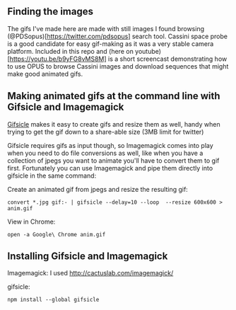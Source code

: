 ## Finding the images

The gifs I've made here are made with still images I found browsing (@PDSopus)[https://twitter.com/pdsopus] search tool. Cassini space probe is a good candidate for easy gif-making as it was a very stable camera platform. Included in this repo and (here on youtube)[https://youtu.be/b9yFG8vMS8M] is a short screencast demonstrating how to use OPUS to browse Cassini images and download sequences that might make good animated gifs.

## Making animated gifs at the command line with Gifsicle and Imagemagick

[Gifsicle](https://www.lcdf.org/gifsicle/) makes it easy to create gifs and resize them as well, handy when trying to get the gif down to a share-able size (3MB limit for twitter)

Gifsicle requires gifs as input though, so Imagemagick comes into play when you need to do file conversions as well, like when you have a collection of jpegs you want to animate you'll have to convert them to gif first. Fortunately you can use Imagemagick and pipe them directly into gifsicle in the same command:

Create an animated gif from jpegs and resize the resulting gif:

	convert *.jpg gif:- | gifsicle --delay=10 --loop  --resize 600x600 > anim.gif

View in Chrome:

	open -a Google\ Chrome anim.gif


## Installing Gifsicle and Imagemagick

Imagemagick:
I used http://cactuslab.com/imagemagick/

gifsicle:

	npm install --global gifsicle
